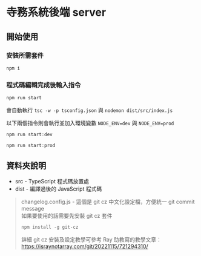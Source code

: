 # 寺務系統後端 server
## 開始使用
### 安裝所需套件
```js
npm i
```  
### 程式碼編輯完成後輸入指令  
```js
npm run start
```  
會自動執行 ```tsc -w -p tsconfig.json``` 與 ```nodemon dist/src/index.js```

以下兩個指令則會執行並加入環境變數 ```NODE_ENV=dev``` 與 ```NODE_ENV=prod```
```js
npm run start:dev
```  
```js
npm run start:prod
```  

## 資料夾說明
* src - TypeScript 程式碼放置處
* dist - 編譯過後的 JavaScript 程式碼
> changelog.config.js - 這個是 git cz 中文化設定檔，方便統一 git commit message  
> 如果要使用的話需要先安裝 git cz 套件
> ```js
> npm install -g git-cz
> ```
> 詳細 git cz 安裝及設定教學可參考 Ray 助教寫的教學文章：  
> https://israynotarray.com/git/20221115/721294310/
